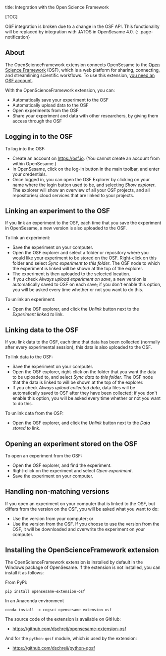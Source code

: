 title: Integration with the Open Science Framework

[TOC]

OSF integration is broken due to a change in the OSF API. This functionality will be replaced by integration with JATOS in OpenSesame 4.0.
{: .page-notification}


## About

The OpenScienceFramework extension connects OpenSesame to the [Open Science Framework](https://osf.io) (OSF), which is a web platform for sharing, connecting, and streamlining scientific workflows. To use this extension, [you need an OSF account](https://osf.io/login/?sign_up=True).

With the OpenScienceFramework extension, you can:

- Automatically save your experiment to the OSF
- Automatically upload data to the OSF
- Open experiments from the OSF
- Share your experiment and data with other researchers, by giving them access through the OSF

## Logging in to the OSF

To log into the OSF:

- Create an account on <https://osf.io>. (You cannot create an account from within OpenSesame.)
- In OpenSesame, click on the log-in button in the main toolbar, and enter your credentials.
- Once logged in, you can open the OSF Explorer by clicking on your name where the login button used to be, and selecting *Show explorer*. The explorer will show an overview of all your OSF projects, and all repositories/ cloud services that are linked to your projects.

## Linking an experiment to the OSF

If you link an experiment to the OSF, each time that you save the experiment in OpenSesame, a new version is also uploaded to the OSF.

To link an experiment:

- Save the experiment on your computer.
- Open the OSF explorer and select a folder or repository where you would like your experiment to be stored on the OSF. Right-click on this folder and select *Sync experiment to this folder*. The OSF node to which the experiment is linked will be shown at the top of the explorer.
- The experiment is then uploaded to the selected location.
- If you check *Always upload experiment on save*, a new version is automatically saved to OSF on each save; if you don't enable this option, you will be asked every time whether or not you want to do this.

To unlink an experiment:

- Open the OSF explorer, and click the *Unlink* button next to the *Experiment linked to* link.

## Linking data to the OSF

If you link data to the OSF, each time that data has been collected (normally after every experimental session), this data is also uploaded to the OSF.

To link data to the OSF:

- Save the experiment on your computer.
- Open the OSF explorer, right-click on the folder that you want the data to be uploaded to, and select *Sync data to this folder*. The OSF node that the data is linked to will be shown at the top of the explorer.
- If you check *Always upload collected data*, data files will be automatically saved to OSF after they have been collected; if you don't enable this option, you will be asked every time whether or not you want to do this.

To unlink data from the OSF:

- Open the OSF explorer, and click the *Unlink* button next to the *Data stored to* link.

## Opening an experiment stored on the OSF

To open an experiment from the OSF:

- Open the OSF explorer, and find the experiment.
- Right-click on the experiment and select *Open experiment*.
- Save the experiment on your computer.

## Handling non-matching versions

If you open an experiment on your computer that is linked to the OSF, but differs from the version on the OSF, you will be asked what you want to do:

- Use the version from your computer; or
- Use the version from the OSF. If you choose to use the version from the OSF, it will be downloaded and overwrite the experiment on your computer.

## Installing the OpenScienceFramework extension

The OpenScienceFramework extension is installed by default in the Windows package of OpenSesame. If the extension is not installed, you can install it as follows:

From PyPi:

~~~
pip install opensesame-extension-osf
~~~

In an Anaconda environment

~~~
conda install -c cogsci opensesame-extension-osf
~~~

The source code of the extension is available on GitHub:

- <https://github.com/dschreij/opensesame-extension-osf>

And for the `python-qosf` module, which is used by the extension:

- <https://github.com/dschreij/python-qosf>
